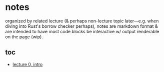 # notes

organized by related lecture (& perhaps non-lecture topic later&mdash;e.g. when diving into Rust's borrow checker perhaps), notes are markdown format & are intended to have most code blocks be interactive w/ output renderable on the page (wip).

## toc

- [lecture 0, intro](./lec_0-intro.md)

